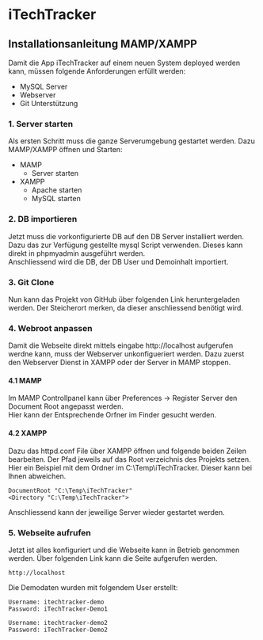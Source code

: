 # iTechTracker 

## Installationsanleitung MAMP/XAMPP
Damit die App iTechTracker auf einem neuen System deployed werden kann, müssen folgende Anforderungen erfüllt werden:
* MySQL Server
* Webserver
* Git Unterstützung

### 1. Server starten
Als ersten Schritt muss die ganze Serverumgebung gestartet werden. Dazu MAMP/XAMPP öffnen und Starten:
* MAMP
    * Server starten
* XAMPP
    * Apache starten
    * MySQL starten

### 2. DB importieren
Jetzt muss die vorkonfigurierte DB auf den DB Server installiert werden. Dazu das zur Verfügung gestellte mysql Script verwenden. Dieses kann direkt in phpmyadmin ausgeführt werden. <br>
Anschliessend wird die DB, der DB User und Demoinhalt importiert.

### 3. Git Clone
Nun kann das Projekt von GitHub über folgenden Link heruntergeladen werden. Der Steicherort merken, da dieser anschliessend benötigt wird.

### 4. Webroot anpassen
Damit die Webseite direkt mittels eingabe http://localhost aufgerufen werdne kann, muss der Webserver unkonfigueriert werden. Dazu zuerst den Webserver Dienst in XAMPP oder der Server in MAMP stoppen.

#### 4.1 MAMP
Im MAMP Controllpanel kann über Preferences -> Register Server den Document Root angepasst werden. <br>
Hier kann der Entsprechende Orfner im Finder gesucht werden.

#### 4.2 XAMPP
Dazu das httpd.conf File über XAMPP öffnen und folgende beiden Zeilen bearbeiten.
Der Pfad jeweils auf das Root verzeichnis des Projekts setzen. Hier ein Beispiel mit dem Ordner im C:\Temp\iTechTracker. Dieser kann bei Ihnen abweichen.
````
DocumentRoot "C:\Temp\iTechTracker"
<Directory "C:\Temp\iTechTracker">
````

Anschliessend kann der jeweilige Server wieder gestartet werden.

### 5. Webseite aufrufen
Jetzt ist alles konfiguriert und die Webseite kann in Betrieb genommen werden. Über folgenden Link kann die Seite aufgerufen werden.
````
http://localhost
````
Die Demodaten wurden mit folgendem User erstellt:
````
Username: itechtracker-demo
Password: iTechTracker-Demo1
````
````
Username: itechtracker-demo2
Password: iTechTracker-Demo2
````